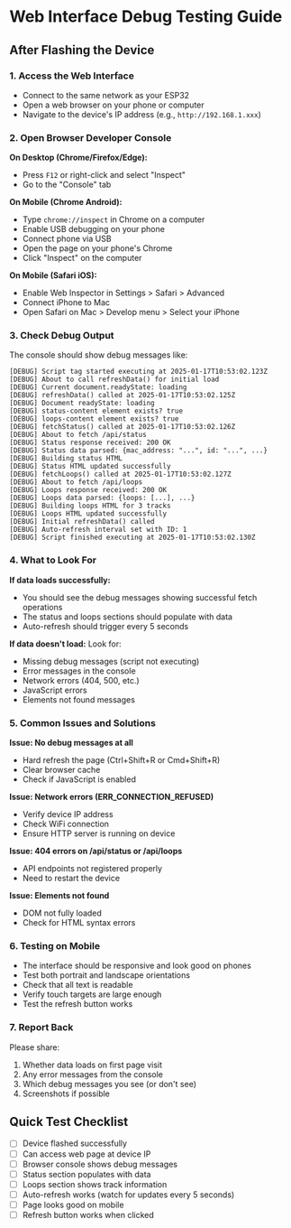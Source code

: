 # Web Interface Debug Testing Guide

## After Flashing the Device

### 1. Access the Web Interface
- Connect to the same network as your ESP32
- Open a web browser on your phone or computer
- Navigate to the device's IP address (e.g., `http://192.168.1.xxx`)

### 2. Open Browser Developer Console
**On Desktop (Chrome/Firefox/Edge):**
- Press `F12` or right-click and select "Inspect"
- Go to the "Console" tab

**On Mobile (Chrome Android):**
- Type `chrome://inspect` in Chrome on a computer
- Enable USB debugging on your phone
- Connect phone via USB
- Open the page on your phone's Chrome
- Click "Inspect" on the computer

**On Mobile (Safari iOS):**
- Enable Web Inspector in Settings > Safari > Advanced
- Connect iPhone to Mac
- Open Safari on Mac > Develop menu > Select your iPhone

### 3. Check Debug Output
The console should show debug messages like:
```
[DEBUG] Script tag started executing at 2025-01-17T10:53:02.123Z
[DEBUG] About to call refreshData() for initial load
[DEBUG] Current document.readyState: loading
[DEBUG] refreshData() called at 2025-01-17T10:53:02.125Z
[DEBUG] Document readyState: loading
[DEBUG] status-content element exists? true
[DEBUG] loops-content element exists? true
[DEBUG] fetchStatus() called at 2025-01-17T10:53:02.126Z
[DEBUG] About to fetch /api/status
[DEBUG] Status response received: 200 OK
[DEBUG] Status data parsed: {mac_address: "...", id: "...", ...}
[DEBUG] Building status HTML
[DEBUG] Status HTML updated successfully
[DEBUG] fetchLoops() called at 2025-01-17T10:53:02.127Z
[DEBUG] About to fetch /api/loops
[DEBUG] Loops response received: 200 OK
[DEBUG] Loops data parsed: {loops: [...], ...}
[DEBUG] Building loops HTML for 3 tracks
[DEBUG] Loops HTML updated successfully
[DEBUG] Initial refreshData() called
[DEBUG] Auto-refresh interval set with ID: 1
[DEBUG] Script finished executing at 2025-01-17T10:53:02.130Z
```

### 4. What to Look For

**If data loads successfully:**
- You should see the debug messages showing successful fetch operations
- The status and loops sections should populate with data
- Auto-refresh should trigger every 5 seconds

**If data doesn't load:**
Look for:
- Missing debug messages (script not executing)
- Error messages in the console
- Network errors (404, 500, etc.)
- JavaScript errors
- Elements not found messages

### 5. Common Issues and Solutions

**Issue: No debug messages at all**
- Hard refresh the page (Ctrl+Shift+R or Cmd+Shift+R)
- Clear browser cache
- Check if JavaScript is enabled

**Issue: Network errors (ERR_CONNECTION_REFUSED)**
- Verify device IP address
- Check WiFi connection
- Ensure HTTP server is running on device

**Issue: 404 errors on /api/status or /api/loops**
- API endpoints not registered properly
- Need to restart the device

**Issue: Elements not found**
- DOM not fully loaded
- Check for HTML syntax errors

### 6. Testing on Mobile
- The interface should be responsive and look good on phones
- Test both portrait and landscape orientations
- Check that all text is readable
- Verify touch targets are large enough
- Test the refresh button works

### 7. Report Back
Please share:
1. Whether data loads on first page visit
2. Any error messages from the console
3. Which debug messages you see (or don't see)
4. Screenshots if possible

## Quick Test Checklist
- [ ] Device flashed successfully
- [ ] Can access web page at device IP
- [ ] Browser console shows debug messages
- [ ] Status section populates with data
- [ ] Loops section shows track information
- [ ] Auto-refresh works (watch for updates every 5 seconds)
- [ ] Page looks good on mobile
- [ ] Refresh button works when clicked
